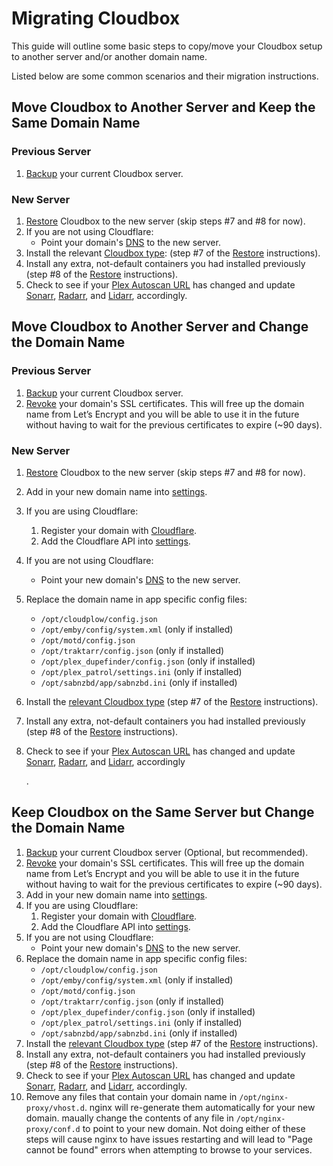# Migrating Cloudbox

This guide will outline some basic steps to copy/move your Cloudbox setup to another server and/or another domain name.

Listed below are some common scenarios and their migration instructions.

## Move Cloudbox to Another Server and Keep the Same Domain Name

### Previous Server

1. [Backup](cloudbox-backup-and-restore.md#cloudbox-backup) your current Cloudbox server.

### New Server

1. [Restore](cloudbox-backup-and-restore.md#cloudbox-restore) Cloudbox to the new server \(skip steps \#7 and \#8 for now\).
2. If you are not using Cloudflare:
   * Point your domain's [DNS](../prerequisites/prerequisites-domain-name.md#2-dns-setup) to the new server.
3. Install the relevant [Cloudbox type](../basics/basics-cloudbox-install-types.md): \(step \#7 of the [Restore](https://github.com/Cloudbox/gitbook/tree/52490170d387c232b354a47724ac278ab2998d5c/Cloudbox-Backup-and-Restore/README.md#cloudbox-restore) instructions\).
4. Install any extra, not-default containers you had installed previously \(step \#8 of the [Restore](https://github.com/Cloudbox/gitbook/tree/52490170d387c232b354a47724ac278ab2998d5c/Cloudbox-Backup-and-Restore/README.md#cloudbox-restore) instructions\).
5. Check to see if your [Plex Autoscan URL](../install-cloudbox/09-application-setup/media-server/install-plex-autoscan.md#3-obtaining-the-plex-autoscan-url) has changed and update [Sonarr](../install-cloudbox/09-application-setup/media-pvrs/install-sonarr.md#plex-autoscan), [Radarr](../install-cloudbox/09-application-setup/media-pvrs/install-radarr.md#plex-autoscan), and [Lidarr](../install-cloudbox/09-application-setup/media-pvrs/install-lidarr.md#plex-autoscan), accordingly.

## Move Cloudbox to Another Server and Change the Domain Name

### Previous Server

1. [Backup](cloudbox-backup-and-restore.md#cloudbox-backup) your current Cloudbox server.
2. [Revoke](../more-information/revoking-ssl-certificates.md) your domain's SSL certificates. This will free up the domain name from Let’s Encrypt and you will be able to use it in the future without having to wait for the previous certificates to expire \(~90 days\).

### New Server

1. [Restore](cloudbox-backup-and-restore.md#cloudbox-restore) Cloudbox to the new server \(skip steps \#7 and \#8 for now\).
2. Add in your new domain name into [settings](../install-cloudbox/04-install-settings.yml.md).
3. If you are using Cloudflare:
   1. Register your domain with [Cloudflare](../prerequisites/prerequisites-cloudflare.md).
   2. Add the Cloudflare API into [settings](../install-cloudbox/04-install-settings.yml.md).
4. If you are not using Cloudflare:
   * Point your new domain's [DNS](../prerequisites/prerequisites-domain-name.md) to the new server.
5. Replace the domain name in app specific config files:
   * `/opt/cloudplow/config.json`
   * `/opt/emby/config/system.xml` \(only if installed\)
   * `/opt/motd/config.json`
   * `/opt/traktarr/config.json` \(only if installed\)
   * `/opt/plex_dupefinder/config.json` \(only if installed\)
   * `/opt/plex_patrol/settings.ini` \(only if installed\)
   * `/opt/sabnzbd/app/sabnzbd.ini` \(only if installed\)
6. Install the [relevant Cloudbox type](../basics/basics-cloudbox-install-types.md) \(step \#7 of the [Restore](cloudbox-backup-and-restore.md#cloudbox-restore) instructions\).
7. Install any extra, not-default containers you had installed previously \(step \#8 of the [Restore](cloudbox-backup-and-restore.md#cloudbox-restore) instructions\).
8. Check to see if your [Plex Autoscan URL](../install-cloudbox/09-application-setup/media-server/install-plex-autoscan.md#3-obtaining-the-plex-autoscan-url) has changed and update [Sonarr](../install-cloudbox/09-application-setup/media-pvrs/install-sonarr.md#plex-autoscan), [Radarr](../install-cloudbox/09-application-setup/media-pvrs/install-radarr.md#plex-autoscan), and [Lidarr](../install-cloudbox/09-application-setup/media-pvrs/install-lidarr.md#plex-autoscan), accordingly

   .

## Keep Cloudbox on the Same Server but Change the Domain Name

1. [Backup](cloudbox-backup-and-restore.md#cloudbox-backup) your current Cloudbox server \(Optional, but recommended\).
2. [Revoke](../more-information/revoking-ssl-certificates.md) your domain's SSL certificates. This will free up the domain name from Let’s Encrypt and you will be able to use it in the future without having to wait for the previous certificates to expire \(~90 days\).
3. Add in your new domain name into [settings](../install-cloudbox/04-install-settings.yml.md).
4. If you are using Cloudflare:
   1. Register your domain with [Cloudflare](../prerequisites/prerequisites-cloudflare.md).
   2. Add the Cloudflare API into [settings](../install-cloudbox/04-install-settings.yml.md).
5. If you are not using Cloudflare:
   * Point your new domain's [DNS](../prerequisites/prerequisites-domain-name.md) to the new server.
6. Replace the domain name in app specific config files:
   * `/opt/cloudplow/config.json`
   * `/opt/emby/config/system.xml` \(only if installed\)
   * `/opt/motd/config.json`
   * `/opt/traktarr/config.json` \(only if installed\)
   * `/opt/plex_dupefinder/config.json` \(only if installed\)
   * `/opt/plex_patrol/settings.ini` \(only if installed\)
   * `/opt/sabnzbd/app/sabnzbd.ini` \(only if installed\)
7. Install the [relevant Cloudbox type](../basics/basics-cloudbox-install-types.md) \(step \#7 of the [Restore](cloudbox-backup-and-restore.md#cloudbox-restore) instructions\).
8. Install any extra, not-default containers you had installed previously \(step \#8 of the [Restore](cloudbox-backup-and-restore.md#cloudbox-restore) instructions\).
9. Check to see if your [Plex Autoscan URL](../install-cloudbox/09-application-setup/media-server/install-plex-autoscan.md#3-obtaining-the-plex-autoscan-url) has changed and update [Sonarr](../install-cloudbox/09-application-setup/media-pvrs/install-sonarr.md#plex-autoscan), [Radarr](../install-cloudbox/09-application-setup/media-pvrs/install-radarr.md#plex-autoscan), and [Lidarr](../install-cloudbox/09-application-setup/media-pvrs/install-lidarr.md#plex-autoscan), accordingly.
10. Remove any files that contain your domain name in `/opt/nginx-proxy/vhost.d`. nginx will re-generate them automatically for your new domain. maually change the contents of any file in `/opt/nginx-proxy/conf.d` to point to your new domain. Not doing either of these steps will cause nginx to have issues restarting and will lead to "Page cannot be found" errors when attempting to browse to your services.

